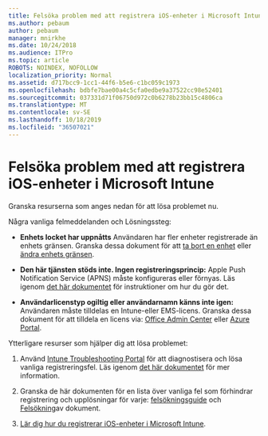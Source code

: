 ```yaml
---
title: Felsöka problem med att registrera iOS-enheter i Microsoft Intune
ms.author: pebaum
author: pebaum
manager: mnirkhe
ms.date: 10/24/2018
ms.audience: ITPro
ms.topic: article
ROBOTS: NOINDEX, NOFOLLOW
localization_priority: Normal
ms.assetid: d717bcc9-1cc1-44f6-b5e6-c1bc059c1973
ms.openlocfilehash: bdbfe7bae00a4c5cfa0edbe9a37522cc98e52401
ms.sourcegitcommit: 037331d71f06750d972c0b6278b23bb15c4806ca
ms.translationtype: MT
ms.contentlocale: sv-SE
ms.lasthandoff: 10/18/2019
ms.locfileid: "36507021"
---
```

# <a name="troubleshoot-issues-with-enrolling-ios-devices-in-microsoft-intune"></a>Felsöka problem med att registrera iOS-enheter i Microsoft Intune

Granska resurserna som anges nedan för att lösa problemet nu. 
  
Några vanliga felmeddelanden och Lösningssteg:
  
- **Enhets locket har uppnåtts** Användaren har fler enheter registrerade än enhets gränsen. Granska dessa dokument för att [ta bort en enhet](https://docs.microsoft.com/intune/devices-wipe) eller [ändra enhets gränsen](https://docs.microsoft.com/intune/enrollment-restrictions-set#set-device-limit-restrictions).
    
- **Den här tjänsten stöds inte. Ingen registreringsprincip:** Apple Push Notification Service (APNS) måste konfigureras eller förnyas. Läs igenom [det här dokumentet](https://docs.microsoft.com/intune/apple-mdm-push-certificate-get) för instruktioner om hur du gör det. 
    
- **Användarlicenstyp ogiltig eller användarnamn känns inte igen:** Användaren måste tilldelas en Intune-eller EMS-licens. Granska dessa dokument för att tilldela en licens via: [Office Admin Center](https://docs.microsoft.com/intune/licenses-assign) eller [Azure Portal](https://docs.microsoft.com/azure/active-directory/license-users-groups).
    
Ytterligare resurser som hjälper dig att lösa problemet:
  
1. Använd [Intune Troubleshooting Portal](https://devicemanagement.microsoft.com/#blade/Microsoft_Intune_DeviceSettings/TroubleshootBlade) för att diagnostisera och lösa vanliga registreringsfel. Läs igenom [det här dokumentet](https://docs.microsoft.com/intune/help-desk-operators) för mer information. 
    
2. Granska de här dokumenten för en lista över vanliga fel som förhindrar registrering och upplösningar för varje: [felsökningsguide](https://support.microsoft.com/help/4039809/troubleshooting-ios-device-enrollment-in-intune) och [Felsökning](https://docs.microsoft.com/intune-classic/troubleshoot/troubleshoot-device-enrollment-in-intune)av dokument.
    
3. [Lär dig hur du registrerar iOS-enheter i Microsoft Intune](https://docs.microsoft.com/intune/ios-enroll).
    

